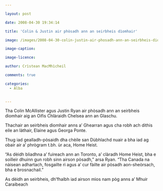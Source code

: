 ```yaml
---

layout: post

date: 2008-04-30 19:34:14

title: 'Colin & Justin air phòsadh ann an seirbheis dìomhair'

image: /images/2008-04-30-colin-justin-air-phosadh-ann-an-seirbheis-diomhair.webp

image-caption:

image-licence:

author: Crìstean MacMhìcheil

comments: true

categories:
  - Alba
  

---
```


Tha Colin McAllister agus Justin Ryan air phòsadh ann an seirbheis dìomhair aig an Oifis Chlàraidh Chelsea ann an Glaschu.

<!--more-->

Thachair an seirbheis dìomhair anns a&#8217; Ghearran agus cha robh ach dithis eile an làthair, Elaine agus Georga Ponte.

Thug iad gealladh-pòsaidh dha chèile san Dùbhlachd nuair a bha iad ag obair air a&#8217; phrògram t.bh. ùr aca, Home Heist.

&#8220;As dèidh bliadhna a&#8217; fuireach ann an Toronto, a&#8217; clàradh Home Heist, bha e soilleir dhuinn gun robh sinn airson pòsadh,&#8221; arsa Ryan. &#8220;Tha Canada na nàisean adhartach, fosgailte ri agus a&#8217; cur fàilte air pòsadh aon-sheòrsach, bha e brosnachail.&#8221;

As dèidh an seirbheis, dh&#8217;fhalbh iad airson mìos nam pòg anns a&#8217; Mhuir Caraibeach
